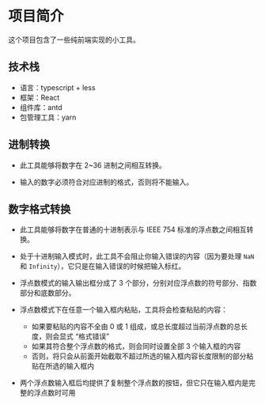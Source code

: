 # 项目简介

这个项目包含了一些纯前端实现的小工具。

## 技术栈

- 语言：typescript + less
- 框架：React
- 组件库：antd
- 包管理工具：yarn

## 进制转换

- 此工具能够将数字在 2~36 进制之间相互转换。

- 输入的数字必须符合对应进制的格式，否则将不能输入。

## 数字格式转换

- 此工具能够将数字在普通的十进制表示与 IEEE 754 标准的浮点数之间相互转换。

- 处于十进制输入模式时，此工具不会阻止你输入错误的内容（因为要处理 `NaN` 和 `Infinity`），它只是在输入错误的时候把输入标红。

- 浮点数模式的输入输出框分成了 3 个部分，分别对应浮点数的符号部分、指数部分和底数部分。

- 浮点数模式下在任意一个输入框内粘贴，工具将会检查粘贴的内容：

  - 如果要粘贴的内容不全由 0 或 1 组成，或总长度超过当前浮点数的总长度，则会显式 “格式错误”
  - 如果其符合整个浮点数的格式，则会同时设置全部 3 个输入框的内容
  - 否则，将只会从前面开始截取不超过所选的输入框内容长度限制的部分粘贴在所选的输入框内

- 两个浮点数输入框后均提供了复制整个浮点数的按钮，但它只在输入框内是完整的浮点数时可用
